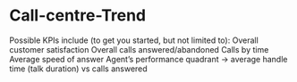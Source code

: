 # Call-centre-Trend
Possible KPIs include (to get you started, but not limited to):  Overall customer satisfaction Overall calls answered/abandoned Calls by time Average speed of answer Agent’s performance quadrant -> average handle time (talk duration) vs calls answered
